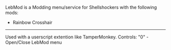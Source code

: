 LebMod is a Modding menu/service for Shellshockers with the following mods:
- Rainbow Crosshair
--------------------------------
  Used with a userscript extention like TamperMonkey. Controls:
"0" - Open/Close LebMod menu
